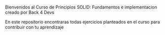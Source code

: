 Bienvenidos al Curso de Principios SOLID: Fundamentos e implementacion creado por Back 4 Devs

En este repositorio encontraras todas ejercicios planteados en el curso para contribuir con tu aprendizaje
